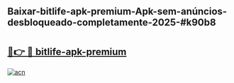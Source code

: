 ## Baixar-bitlife-apk-premium-Apk-sem-anúncios-desbloqueado-completamente-2025-#k90b8

# <h2><a href="https://ainizakaria.my?title=bitlife-apk-premium&ref=20M">🔗👉 🔴 bitlife-apk-premium</a></h2>

[![acn](https://github.com/user-attachments/assets/0f9c940e-d8b0-45ae-aac7-cd30a18b3e1c)](https://ainizakaria.my?title=bitlife-apk-premium&ref=20M)

